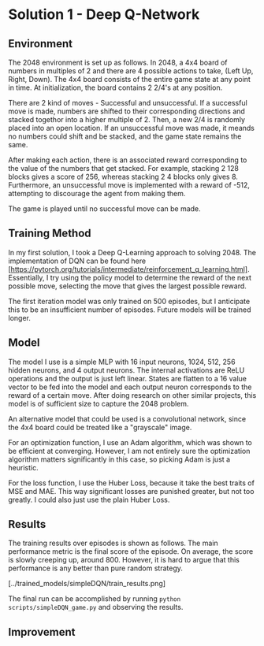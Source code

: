 # Solution 1 - Deep Q-Network

## Environment 

The 2048 environment is set up as follows.
In 2048, a 4x4 board of numbers in multiples of 2 and there are 4 possible actions to take, (Left Up, Right, Down). The 4x4 board consists of the entire game state at any point in time. At initialization, the board contains 2 2/4's at any position.

There are 2 kind of moves - Successful and unsuccessful. If a successful move is made, numbers are shifted to their corresponding directions and stacked togethor into a higher multiple of 2. Then, a new 2/4 is randomly placed into an open location.
If an unsuccessful move was made, it meands no numbers could shift and be stacked, and the game state remains the same.

After making each action, there is an associated reward corresponding to the value of the numbers that get stacked. For example, stacking 2 128 blocks gives a score of 256, whereas stacking 2 4 blocks only gives 8. Furthermore, an unsuccessful move is implemented with a reward of -512, attempting to discourage the agent from making them.

The game is played until no successful move can be made.

## Training Method

In my first solution, I took a Deep Q-Learning approach to solving 2048. The implementation of DQN can be found here [https://pytorch.org/tutorials/intermediate/reinforcement_q_learning.html]. Essentially, I try using the policy model to determine the reward of the next possible move, selecting the move that gives the largest possible reward. 

The first iteration model was only trained on 500 episodes, but I anticipate this to be an insufficient number of episodes. Future models will be trained longer.

## Model

The model I use is a simple MLP with 16 input neurons, 1024, 512, 256 hidden neurons, and 4 output neurons. The internal activations are ReLU operations and the output is just left linear. States are flatten to a 16 value vector to be fed into the model and each output neuron corresponds to the reward of a certain move. After doing research on other similar projects, this model is of sufficient size to capture the 2048 problem.

An alternative model that could be used is a convolutional network, since the 4x4 board could be treated like a "grayscale" image.

For an optimization function, I use an Adam algorithm, which was shown to be efficient at converging. However, I am not entirely sure the optimization algorithm matters significantly in this case, so picking Adam is just a heuristic.

For the loss function, I use the Huber Loss, because it take the best traits of MSE and MAE. This way significant losses are punished greater, but not too greatly. I could also just use the plain Huber Loss.

## Results

The training results over episodes is shown as follows. The main performance metric is the final score of the episode. On average, the score is slowly creeping up, around 800. However, it is hard to argue that this performance is any better than pure random strategy.

[../trained_models/simpleDQN/train_results.png]

The final run can be accomplished by running `python scripts/simpleDQN_game.py` and observing the results.


## Improvement



